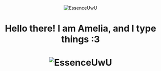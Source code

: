 <p align="center">
  <img src="https://i.imgur.com/5Jy7NeO.gif" alt="EssenceUwU" />
</p>

<h1 align="center">Hello there! I am Amelia, and I type things :3</h1>

<h1 align="center">
  <img src="https://i.imgur.com/aEoayz7.gif" alt="EssenceUwU" />
</h1>
